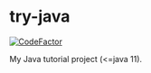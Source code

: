 # try-java

[![CodeFactor](https://www.codefactor.io/repository/github/devlights/try-java/badge)](https://www.codefactor.io/repository/github/devlights/try-java)

My Java tutorial project (<=java 11).
